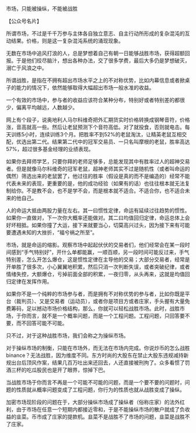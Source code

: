 
市场，只能被操纵，不能被战胜


【公众号名片】

所谓市场，不过是千千万参与主体各自独立意志、自主行动所形成的复杂混沌的互动结果。价格，则是这一复杂混沌系统的涌现现象。

无数在市场中追风打浪的人，总是梦想着自己有朝一日能够战胜市场，获得超额回报。于是他们绞尽脑汁，想出各种办法，交了很多学费，最后大多仍是梦想破灭，溺亡于风浪之中。

所谓战胜，是指在不拥有超出市场水平之上的不对称优势，比如内幕信息或者掀桌子的能力的情况下，依然能够取得大幅超出市场一般水准的收益。

一个有效的市场中，参与者的收益应该符合某种分布，特别好或者特别差的都很少，偏离平均越远，人数越少。

网上有个段子，说奥地利人马尔科维奇把外汇期货实时价格转换成钢琴音符，价格涨，音高就高一些。然后让老鼠预测下个音符高低。对了就投食，否则就电击。每天训练5小时，连续训练3个月。把胜率不到52%的老鼠淘汰，让精英老鼠互相交配，优选出第二代。结果第二代中的冠军交易员、一只名叫摩根的老鼠，胜率高达57%，超过很多基金经理的业绩表现。

如果你去拜师学艺，只要你拜的老师足够多，总能发现其中有胜率过人的超神交易者。但是就像马尔科维奇的冠军老鼠，超神老师其实不过是随机性（或者叫命运的偶然）筛选出来的老鼠罢了，他过往的胜率（假设是真的而不是编造的）经常不能代表未来的表现，更重要的是，他的成功经验（如果有的话）也往往根本就无法复制给你。不是教不会，也不是学不会，而是根本就不适合。不适合你，也不适合未来的他自己。

人的命运大抵由两股力量在左右。其一曰惯性定律，命运有延续过往趋势的惯性。如果你一直做对，下一次你大概率还能做对。其二曰均值回归定律，命运总体上会好坏相抵。如果你撞了大运，接下来就要当心，切莫高兴过头，因为接下来有可能要遭遇未知的大挫折，“福兮祸之所至”。

市场，就是命运的缩影。观察市场中起起伏伏的交易者们，他们经常会在某一段时间感到“手气特别好”，开什么单都能赢，一顺百顺，另一段时间可能反过来，手气特别差，怎么开怎么爆仓，这是惯性定律在主导他的交易；大部分交易者，经常是开单胜了很多次，小心翼翼地积累，然后只消一次判断失误，或者突破纪律，或者情绪失控，大额爆仓，亏掉前面全部的积累，一夜归零，从头再来，这就是均值回归定律在发挥作用。

如果你不是一个纯粹的市场参与者，而是拥有不对称优势的参与者，比如你既是平台（裁判员）、又是交易者（运动员），或者你是项目方或者庄家，手头握有大量免费筹码，足以撼动市场价格结构，那么，你就可以轻松战胜市场。此时，战胜市场，于你而言，就不是一个概率问题，而是一个工程问题。工程问题，只回答要不要，而不回答可能不可能。

只不过，对于这种战胜市场，我们会称之为操纵市场。

对于操纵市场的制衡，只能在市场外，而无法在市场内完成。你说炒币的怎么战胜binance？无法战胜，因为维度不同。东方时尚的大股东在禁止大股东违规减持新规出台后顶风作案，结果几百万吐出来还回去，人还直接被刑拘了。众多看惯了罚酒三杯的吃瓜股民也是开了眼界，惊掉下巴。

当战胜市场于你而言不再是一个可能不可能的问题，而是一个要不要的问题时，问题的性质就从概率问题变成了工程问题，你行为的性质也就从战胜变成了操纵。

加密市场现阶段的问题在于，大部分操纵市场成了操纵者（俗称庄家）的法外红利，由于市场在任意一个短期内都接近零和，于是不能操纵市场的散户就成了负收益的韭菜。币市成了庄家的提款机。韭菜不是战胜不了市场的问题，韭菜是战胜不了庄家。

